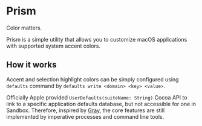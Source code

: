 # Prism
Color matters.

Prism is a simple utility that allows you to customize macOS applications with supported system accent colors.

## How it works

Accent and selection highlight colors can be simply configured using `defaults` command by `defaults write <domain> <key> <value>`.

Officially Apple provided `UserDefaults(suiteName: String)` Cocoa API to link to a specific application defaults database, but not accessible for one in Sandbox. Therefore, inspired by [Gray](https://github.com/zenangst/Gray), the core features are still implemented by imperative processes and command line tools.
